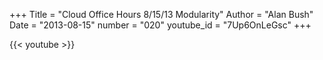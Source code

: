 +++
Title = "Cloud Office Hours 8/15/13  Modularity"
Author = "Alan Bush"
Date = "2013-08-15"
number = "020"
youtube_id = "7Up6OnLeGsc"
+++

{{< youtube >}}
